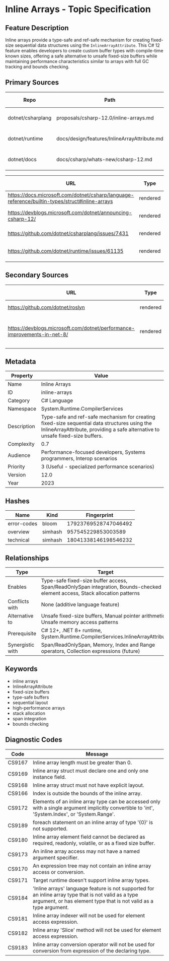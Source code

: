 # Inline Arrays - Topic Specification

## Feature Description

Inline arrays provide a type-safe and ref-safe mechanism for creating fixed-size sequential data structures using the `InlineArrayAttribute`. This C# 12 feature enables developers to create custom buffer types with compile-time known sizes, offering a safe alternative to unsafe fixed-size buffers while maintaining performance characteristics similar to arrays with full GC tracking and bounds checking.

## Primary Sources

| Repo | Path | Description | Last Verified |
| --- | --- | --- | --- |
| dotnet/csharplang | proposals/csharp-12.0/inline-arrays.md | Inline arrays language proposal | 2025-09-21 |
| dotnet/runtime | docs/design/features/InlineArrayAttribute.md | Runtime implementation documentation | 2025-09-21 |
| dotnet/docs | docs/csharp/whats-new/csharp-12.md | C# 12 what's new documentation | 2025-09-21 |

| URL | Type | Description | Last Verified |
| --- | --- | --- | --- |
| https://docs.microsoft.com/dotnet/csharp/language-reference/builtin-types/struct#inline-arrays | rendered | Main inline arrays documentation | 2025-09-21 |
| https://devblogs.microsoft.com/dotnet/announcing-csharp-12/ | rendered | C# 12 announcement with inline arrays | 2025-09-21 |
| https://github.com/dotnet/csharplang/issues/7431 | rendered | Inline arrays champion issue | 2025-09-21 |
| https://github.com/dotnet/runtime/issues/61135 | rendered | Runtime InlineArrayAttribute issue | 2025-09-21 |

## Secondary Sources

| URL | Type | Description | Last Verified |
| --- | --- | --- | --- |
| https://github.com/dotnet/roslyn | rendered | Compiler implementation | 2025-09-21 |
| https://devblogs.microsoft.com/dotnet/performance-improvements-in-net-8/ | rendered | .NET 8 performance improvements including inline arrays | 2025-09-21 |

## Metadata

| Property | Value |
| --- | --- |
| Name | Inline Arrays |
| ID | inline-arrays |
| Category | C# Language |
| Namespace | System.Runtime.CompilerServices |
| Description | Type-safe and ref-safe mechanism for creating fixed-size sequential data structures using the InlineArrayAttribute, providing a safe alternative to unsafe fixed-size buffers. |
| Complexity | 0.7 |
| Audience | Performance-focused developers, Systems programmers, Interop scenarios |
| Priority | 3 (Useful - specialized performance scenarios) |
| Version | 12.0 |
| Year | 2023 |

## Hashes

| Name | Kind | Fingerprint |
|------|------|-------------|
| error-codes | bloom | 17923769528747046492 |
| overview | simhash | 957545229853003589 |
| technical | simhash | 18041338146198546232 |

## Relationships

| Type | Target |
| --- | --- |
| Enables | Type-safe fixed-size buffer access, Span/ReadOnlySpan integration, Bounds-checked element access, Stack allocation patterns |
| Conflicts with | None (additive language feature) |
| Alternative to | Unsafe fixed-size buffers, Manual pointer arithmetic, Unsafe memory access patterns |
| Prerequisite | C# 12+, .NET 8+ runtime, System.Runtime.CompilerServices.InlineArrayAttribute |
| Synergistic with | Span/ReadOnlySpan, Memory<T>, Index and Range operators, Collection expressions (future) |

## Keywords

- inline arrays
- InlineArrayAttribute
- fixed-size buffers
- type-safe buffers
- sequential layout
- high-performance arrays
- stack allocation
- span integration
- bounds checking

## Diagnostic Codes

| Code | Message |
| --- | --- |
| CS9167 | Inline array length must be greater than 0. |
| CS9169 | Inline array struct must declare one and only one instance field. |
| CS9168 | Inline array struct must not have explicit layout. |
| CS9166 | Index is outside the bounds of the inline array. |
| CS9172 | Elements of an inline array type can be accessed only with a single argument implicitly convertible to 'int', 'System.Index', or 'System.Range'. |
| CS9189 | foreach statement on an inline array of type '{0}' is not supported. |
| CS9180 | Inline array element field cannot be declared as required, readonly, volatile, or as a fixed size buffer. |
| CS9173 | An inline array access may not have a named argument specifier. |
| CS9170 | An expression tree may not contain an inline array access or conversion. |
| CS9171 | Target runtime doesn't support inline array types. |
| CS9184 | 'Inline arrays' language feature is not supported for an inline array type that is not valid as a type argument, or has element type that is not valid as a type argument. |
| CS9181 | Inline array indexer will not be used for element access expression. |
| CS9182 | Inline array 'Slice' method will not be used for element access expression. |
| CS9183 | Inline array conversion operator will not be used for conversion from expression of the declaring type. |
